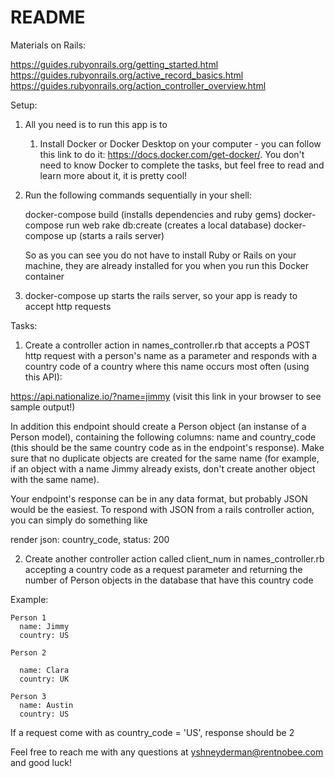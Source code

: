 # README


Materials on Rails:

https://guides.rubyonrails.org/getting_started.html
https://guides.rubyonrails.org/active_record_basics.html
https://guides.rubyonrails.org/action_controller_overview.html


Setup:

1) All you need is to run this app is to

   1. Install Docker or Docker Desktop on your computer - you can follow this link to do it:
     https://docs.docker.com/get-docker/. You don't need to know Docker to complete the tasks, but feel free to read and learn more about it, it is pretty cool!

  2. Run the following commands sequentially in your shell:

      docker-compose build (installs dependencies and ruby gems)
      docker-compose run web rake db:create (creates a local database)
      docker-compose up (starts a rails server)


      So as you can see you do not have to install Ruby or Rails on your machine, they are already installed for you when you run this Docker container

  3. docker-compose up starts the rails server, so your app is ready to accept http requests




Tasks:

1) Create a controller action in names_controller.rb that accepts a POST http request with a person's name as a parameter and responds with a country code of a country where this name occurs most often (using this API):

https://api.nationalize.io/?name=jimmy (visit this link in your browser to see sample output!)


In addition this endpoint should create a Person object (an instanse of a Person model), containing the following columns: name and country_code (this should be the same country code as in the endpoint's response). Make sure that no duplicate objects are created for the same name (for example, if an object with a name Jimmy already exists, don't create another object with the same name).

Your endpoint's response can be in any data format, but probably JSON would be the easiest.
To respond with JSON from a rails controller action, you can simply do something like

render json: country_code, status: 200

2) Create another controller action called client_num in names_controller.rb accepting a country code as a request parameter and returning the number of Person objects in the database that have this country code

  Example:

    Person 1
      name: Jimmy
      country: US

    Person 2

      name: Clara
      country: UK

    Person 3
      name: Austin
      country: US

  If a request come with as country_code = 'US', response should be 2


Feel free to reach me with any questions at yshneyderman@rentnobee.com and good luck!
